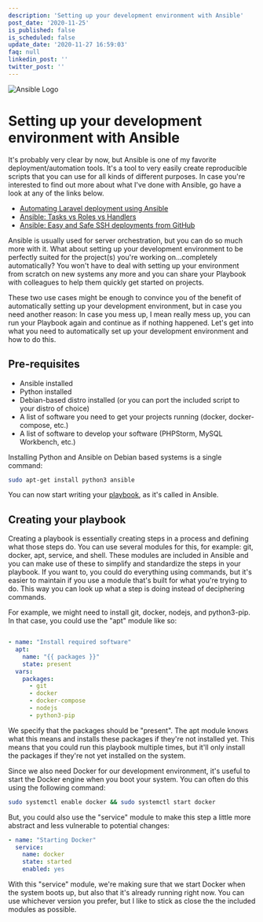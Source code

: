 ```yaml
---
description: 'Setting up your development environment with Ansible'
post_date: '2020-11-25'
is_published: false
is_scheduled: false
update_date: '2020-11-27 16:59:03'
faq: null
linkedin_post: ''
twitter_post: ''
---
```

![Ansible Logo](/images/articles/ansible-logo.jpg)
# Setting up your development environment with Ansible
It's probably very clear by now, but Ansible is one of my favorite deployment/automation tools. It's a tool to very easily create reproducible scripts that you can use for all kinds of different purposes. In case you're interested to find out more about what I've done with Ansible, go have a look at any of the links below.

- [Automating Laravel deployment using Ansible](/articles/automating-laravel-deployment-using-ansible)
- [Ansible: Tasks vs Roles vs Handlers](/articles/ansible-difference-between-tasks-and-roles)
- [Ansible: Easy and Safe SSH deployments from GitHub](/articles/ansible-easy-safe-ssh-deployments-from-github)

Ansible is usually used for server orchestration, but you can do so much more with it. What about setting up your development environment to be perfectly suited for the project(s) you're working on...completely automatically? You won't have to deal with setting up your environment from scratch on new systems any more and you can share your Playbook with colleagues to help them quickly get started on projects. 

These two use cases might be enough to convince you of the benefit of automatically setting up your development environment, but in case you need another reason: In case you mess up, I mean really mess up, you can run your Playbook again and continue as if nothing happened. Let's get into what you need to automatically set up your development environment and how to do this.

## Pre-requisites
- Ansible installed 
- Python installed
- Debian-based distro installed (or you can port the included script to your distro of choice)
- A list of software you need to get your projects running (docker, docker-compose, etc.)
- A list of software to develop your software (PHPStorm, MySQL Workbench, etc.)

Installing Python and Ansible on Debian based systems is a single command:

```bash
sudo apt-get install python3 ansible
```

You can now start writing your [playbook](https://docs.ansible.com/ansible/latest/user_guide/playbooks.html), as it's called in Ansible.

## Creating your playbook
Creating a playbook is essentially creating steps in a process and defining what those steps do. You can use several modules for this, for example: git, docker, apt, service, and shell. These modules are included in Ansible and you can make use of these to simplify and standardize the steps in your playbook. If you want to, you could do everything using commands, but it's easier to maintain if you use a module that's built for what you're trying to do. This way you can look up what a step is doing instead of deciphering commands.

For example, we might need to install git, docker, nodejs, and python3-pip. In that case, you could use the "apt" module like so:

```yml

- name: "Install required software"
  apt:
    name: "{{ packages }}"
    state: present
  vars:
    packages:
      - git
      - docker
      - docker-compose
      - nodejs
      - python3-pip
```

We specify that the packages should be "present". The apt module knows what this means and installs these packages if they're not installed yet. This means that you could run this playbook multiple times, but it'll only install the packages if they're not yet installed on the system.

Since we also need Docker for our development environment, it's useful to start the Docker engine when you boot your system. You can often do this using the following command:

```bash
sudo systemctl enable docker && sudo systemctl start docker
```

But, you could also use the "service" module to make this step a little more abstract and less vulnerable to potential changes:

```yml
- name: "Starting Docker"
  service:
    name: docker
    state: started
    enabled: yes
```

With this "service" module, we're making sure that we start Docker when the system boots up, but also that it's already running right now. You can use whichever version you prefer, but I like to stick as close the the included modules as possible.